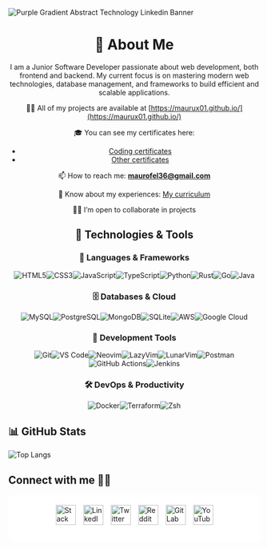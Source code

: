 
![Purple Gradient Abstract Technology Linkedin Banner](https://github.com/user-attachments/assets/06fbd9b9-9482-439f-abc9-3d0205a1cdcf)

<div align="center">

# 📝 About Me
I am a Junior Software Developer passionate about web development, both frontend and backend. My current focus is on mastering modern web technologies, database management, and frameworks to build efficient and scalable applications.

👨‍💻 All of my projects are available at [https://maurux01.github.io/](https://maurux01.github.io/)  

🎓 You can see my certificates here:  
- [Coding certificates](https://drive.google.com/drive/folders/1Sq5hnD3T1hJmHeicdiXK0TyH4OPDFrV3)  
- [Other certificates](https://drive.google.com/drive/folders/1yW6YV73z90q1kUUwXLvQkCM7AZ8X2lTO)  

📫 How to reach me: **maurofel36@gmail.com**  

📄 Know about my experiences: [My curriculum](https://drive.google.com/file/d/1jWo6rGPY5Gjf7cLy88XKt0zkzlYzjoPM/view?usp=drive_link)  

👷‍♂️ I’m open to collaborate in projects  

</div>

<div align="center">

## 🚀 **Technologies & Tools**

### 📌 **Languages & Frameworks**
![HTML5](https://img.shields.io/badge/HTML5-E34F26?style=for-the-badge&logo=html5&logoColor=white)![CSS3](https://img.shields.io/badge/CSS3-1572B6?style=for-the-badge&logo=css3&logoColor=white)![JavaScript](https://img.shields.io/badge/JavaScript-F7DF1E?style=for-the-badge&logo=javascript&logoColor=black)![TypeScript](https://img.shields.io/badge/TypeScript-3178C6?style=for-the-badge&logo=typescript&logoColor=white)![Python](https://img.shields.io/badge/Python-3776AB?style=for-the-badge&logo=python&logoColor=white)![Rust](https://img.shields.io/badge/Rust-000000?style=for-the-badge&logo=rust&logoColor=white)![Go](https://img.shields.io/badge/Go-00ADD8?style=for-the-badge&logo=go&logoColor=white)![Java](https://img.shields.io/badge/Java-ED8B00?style=for-the-badge&logo=openjdk&logoColor=white)

### 🗄️ **Databases & Cloud**
![MySQL](https://img.shields.io/badge/MySQL-4479A1?style=for-the-badge&logo=mysql&logoColor=white)![PostgreSQL](https://img.shields.io/badge/PostgreSQL-4169E1?style=for-the-badge&logo=postgresql&logoColor=white)![MongoDB](https://img.shields.io/badge/MongoDB-47A248?style=for-the-badge&logo=mongodb&logoColor=white)![SQLite](https://img.shields.io/badge/SQLite-003B57?style=for-the-badge&logo=sqlite&logoColor=white)![AWS](https://img.shields.io/badge/AWS-232F3E?style=for-the-badge&logo=amazon-aws&logoColor=white)![Google Cloud](https://img.shields.io/badge/Google_Cloud-4285F4?style=for-the-badge&logo=google-cloud&logoColor=white)  


### 🔧 **Development Tools**
![Git](https://img.shields.io/badge/Git-F05032?style=for-the-badge&logo=git&logoColor=white)![VS Code](https://img.shields.io/badge/VS_Code-007ACC?style=for-the-badge&logo=visual-studio-code&logoColor=white)![Neovim](https://img.shields.io/badge/Neovim-57A143?style=for-the-badge&logo=neovim&logoColor=white)![LazyVim](https://img.shields.io/badge/LazyVim-51A8B8?style=for-the-badge&logo=neovim&logoColor=white)![LunarVim](https://img.shields.io/badge/LunarVim-FF4500?style=for-the-badge&logo=neovim&logoColor=white)![Postman](https://img.shields.io/badge/Postman-FF6C37?style=for-the-badge&logo=postman&logoColor=white)  
![GitHub Actions](https://img.shields.io/badge/GitHub_Actions-2088FF?style=for-the-badge&logo=github-actions&logoColor=white)![Jenkins](https://img.shields.io/badge/Jenkins-D24939?style=for-the-badge&logo=jenkins&logoColor=white)

### 🛠️ **DevOps & Productivity**
![Docker](https://img.shields.io/badge/Docker-2496ED?style=for-the-badge&logo=docker&logoColor=white)![Terraform](https://img.shields.io/badge/Terraform-623CE4?style=for-the-badge&logo=terraform&logoColor=white)![Zsh](https://img.shields.io/badge/Zsh-4285F4?style=for-the-badge&logo=gnu&logoColor=white) 

</div>



## 📊 **GitHub Stats**  

![Top Langs](https://github-readme-stats.vercel.app/api/top-langs/?username=maurux01&layout=compact&theme=tokyonight&hide_border=true)  





## Connect with me 🤝🏻
<div style="display: flex; flex-direction: column; align-items: center; background-color: white; padding: 20px; border-radius: 10px;">
  
  <!-- Social Icons -->
  <div style="display: flex; flex-wrap: wrap; gap: 15px; justify-content: center; padding-bottom: 15px;">
    <a href="https://stackoverflow.com/users/28065944/mauro-infante" target="_blank">
      <img src="https://img.icons8.com/fluency/48/stackoverflow.png" alt="Stack Overflow" style="width: 40px; height: 40px; transition: transform 0.2s;" onmouseover="this.style.transform='scale(1.2)'" onmouseout="this.style.transform='scale(1)'">
    </a>
    <a href="https://linkedin.com/in/infmauro" target="_blank">
      <img src="https://img.icons8.com/fluency/48/linkedin.png" alt="LinkedIn" style="width: 40px; height: 40px; transition: transform 0.2s;" onmouseover="this.style.transform='scale(1.2)'" onmouseout="this.style.transform='scale(1)'">
    </a>
    <a href="https://twitter.com/maufel2" target="_blank">
      <img src="https://img.icons8.com/fluency/48/twitterx.png" alt="Twitter" style="width: 40px; height: 40px; transition: transform 0.2s;" onmouseover="this.style.transform='scale(1.2)'" onmouseout="this.style.transform='scale(1)'">
    </a>
    <a href="https://www.reddit.com/user/maxinff/" target="_blank">
      <img src="https://img.icons8.com/fluency/48/reddit.png" alt="Reddit" style="width: 40px; height: 40px; transition: transform 0.2s;" onmouseover="this.style.transform='scale(1.2)'" onmouseout="this.style.transform='scale(1)'">
    </a>
    <a href="https://gitlab.com/Maurux01" target="_blank">
<img src="https://img.icons8.com/color/48/gitlab.png" alt="GitLab" style="width: 40px; height: 40px; transition: transform 0.2s;" onmouseover="this.style.transform='scale(1.2)'" onmouseout="this.style.transform='scale(1)'">

   </a>
    <a href="https://www.youtube.com/@maurux01" target="_blank">
      <img src="https://img.icons8.com/fluency/48/youtube-play.png" alt="YouTube" style="width: 40px; height: 40px; transition: transform 0.2s;" onmouseover="this.style.transform='scale(1.2)'" onmouseout="this.style.transform='scale(1)'">
    </a>
  </div>
  </div>

 
